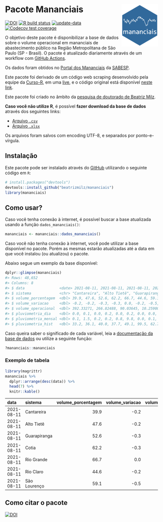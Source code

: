 
<!-- README.md is generated from README.Rmd. Please edit that file -->

# Pacote Mananciais <img src="man/figures/hexlogo.png" align="right" width = "120px"/>

<!-- badges: start -->

[![DOI](https://zenodo.org/badge/DOI/10.5281/zenodo.4733056.svg)](https://doi.org/10.5281/zenodo.4733056)
[![R build
status](https://github.com/beatrizmilz/mananciais/workflows/R-CMD-check/badge.svg)](https://github.com/beatrizmilz/mananciais/actions)
[![update-data](https://github.com/beatrizmilz/mananciais/actions/workflows/2-update_data.yaml/badge.svg)](https://github.com/beatrizmilz/mananciais/actions/workflows/2-update_data.yaml)
[![Codecov test
coverage](https://codecov.io/gh/beatrizmilz/mananciais/branch/master/graph/badge.svg)](https://codecov.io/gh/beatrizmilz/mananciais?branch=master)
<!-- badges: end -->

O objetivo deste pacote é disponibilizar a base de dados sobre o volume
operacional em mananciais de abastecimento público na Região
Metropolitana de São Paulo (SP - Brasil). O pacote é atualizado
diariamente através de um workflow com [GitHub
Actions](https://github.com/beatrizmilz/mananciais/actions).

Os dados foram obtidos no [Portal dos
Mananciais](http://mananciais.sabesp.com.br/Situacao) da
[SABESP](http://site.sabesp.com.br/site/Default.aspx).

Este pacote foi derivado de um código web scraping desenvolvido pela
equipe da [Curso-R](https://www.curso-r.com/), em uma
[live](https://youtu.be/jvZIxrMmOcQ), e o código original está
disponível [neste
link](https://github.com/curso-r/lives/blob/master/drafts/20200730_scraper_sabesp.R).

Este pacote foi criado no âmbito da [pesquisa de doutorado de Beatriz
Milz](https://beatrizmilz.github.io/tese/).

**Caso você não utilize R**, é possível **fazer download da base de
dados** através dos seguintes links:

  - [Arquivo
    `.csv`](https://github.com/beatrizmilz/mananciais/raw/master/inst/extdata/mananciais.csv)
  - [Arquivo
    `.xlsx`](https://github.com/beatrizmilz/mananciais/blob/master/inst/extdata/mananciais.xlsx?raw=true)

Os arquivos foram salvos com encoding UTF-8, e separados por
ponto-e-vírgula.

## Instalação

Este pacote pode ser instalado através do [GitHub](https://github.com/)
utilizando o seguinte código em `R`:

``` r
# install.packages("devtools")
devtools::install_github("beatrizmilz/mananciais")
library(mananciais)
```

## Como usar?

Caso você tenha conexão à internet, é possível buscar a base atualizada
usando a função `dados_mananciais()`:

``` r
mananciais <- mananciais::dados_mananciais() 
```

Caso você não tenha conexão à internet, você pode utilizar a base
disponível no pacote. Porém as mesmas estarão atualizadas até a data em
que você instalou (ou atualizou) o pacote.

Abaixo segue um exemplo da base disponível:

``` r
dplyr::glimpse(mananciais)
#> Rows: 48,652
#> Columns: 8
#> $ data                <date> 2021-08-11, 2021-08-11, 2021-08-11, 2021-08-11, 2…
#> $ sistema             <chr> "Cantareira", "Alto Tietê", "Guarapiranga", "Cotia…
#> $ volume_porcentagem  <dbl> 39.9, 47.6, 52.6, 62.2, 66.7, 44.6, 59.1, 40.1, 47…
#> $ volume_variacao     <dbl> -0.2, -0.2, -0.3, -0.3, 0.0, -0.2, -0.5, -0.1, -0.…
#> $ volume_operacional  <dbl> 392.33271, 266.82488, 90.03645, 10.25900, 74.79451…
#> $ pluviometria_dia    <dbl> 0.0, 0.1, 0.0, 0.2, 0.0, 0.2, 0.0, 0.0, 0.1, 0.0, …
#> $ pluviometria_mensal <dbl> 0.1, 1.5, 0.2, 0.2, 0.8, 9.8, 0.0, 0.1, 1.4, 0.2, …
#> $ pluviometria_hist   <dbl> 33.2, 36.1, 40.0, 37.7, 49.1, 99.5, 62.7, 33.2, 36…
```

Caso queira saber o significado de cada variável, leia a [documentação
da base de
dados](https://beatrizmilz.github.io/mananciais/reference/mananciais.html)
ou utilize a seguinte função:

``` r
?mananciais::mananciais
```

### Exemplo de tabela

``` r
library(magrittr)
mananciais %>% 
  dplyr::arrange(desc(data)) %>% 
  head(7) %>%
  knitr::kable()
```

| data       | sistema      | volume\_porcentagem | volume\_variacao | volume\_operacional | pluviometria\_dia | pluviometria\_mensal | pluviometria\_hist |
| :--------- | :----------- | ------------------: | ---------------: | ------------------: | ----------------: | -------------------: | -----------------: |
| 2021-08-11 | Cantareira   |                39.9 |            \-0.2 |           392.33271 |               0.0 |                  0.1 |               33.2 |
| 2021-08-11 | Alto Tietê   |                47.6 |            \-0.2 |           266.82488 |               0.1 |                  1.5 |               36.1 |
| 2021-08-11 | Guarapiranga |                52.6 |            \-0.3 |            90.03645 |               0.0 |                  0.2 |               40.0 |
| 2021-08-11 | Cotia        |                62.2 |            \-0.3 |            10.25900 |               0.2 |                  0.2 |               37.7 |
| 2021-08-11 | Rio Grande   |                66.7 |              0.0 |            74.79451 |               0.0 |                  0.8 |               49.1 |
| 2021-08-11 | Rio Claro    |                44.6 |            \-0.2 |             6.09068 |               0.2 |                  9.8 |               99.5 |
| 2021-08-11 | São Lourenço |                59.1 |            \-0.5 |            52.53135 |               0.0 |                  0.0 |               62.7 |

## Como citar o pacote

[![DOI](https://zenodo.org/badge/DOI/10.5281/zenodo.4733056.svg)](https://doi.org/10.5281/zenodo.4733056)
